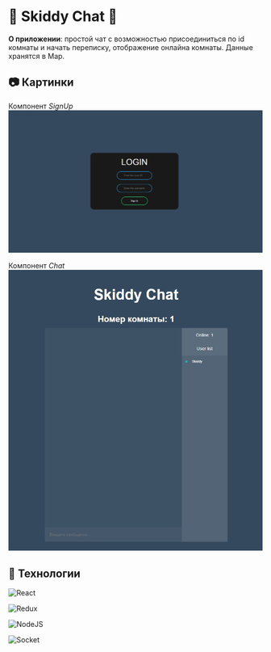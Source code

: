 # :love_letter: Skiddy Chat :love_letter:

**О приложении**: простой чат с возможностью присоединиться по id комнаты и начать переписку, отображение онлайна комнаты. Данные хранятся в Map.

## :camera: Картинки

Компонент _SignUp_
![SignUp](./public/signUp.PNG)

Компонент _Chat_
![Chat](./public/chat.png)

## :hammer: Технологии

![React](https://img.shields.io/badge/react-61DAFB.svg?&style=for-the-badge&logo=react&logoColor=fff)

![Redux](https://img.shields.io/badge/redux-764ABC.svg?&style=for-the-badge&logo=redux&logoColor=fff)

![NodeJS](https://img.shields.io/badge/node.js-90C53F.svg?&style=for-the-badge&logo=node.js&logoColor=fff)

![Socket](https://img.shields.io/badge/-Socket.IO-black?style=for-the-badge&logo=socketdotio)
